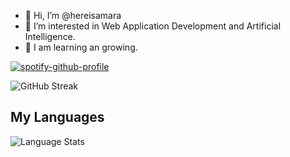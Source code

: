 - 👋 Hi, I’m @hereisamara
- 👀 I’m interested in Web Application Development and Artificial Intelligence.
- 🌱 I am learning an growing.

[![spotify-github-profile](https://spotify-github-profile.kittinanx.com/api/view?uid=31auiswynfurufepcfjx4ie4stgy&cover_image=true&theme=novatorem&show_offline=false&background_color=121212&interchange=false&bar_color=53b14f&bar_color_cover=false)](https://github.com/kittinan/spotify-github-profile)

<!-- ![GitHub stats](https://github-readme-stats.vercel.app/api?username=hereisamara&show_icons=true&theme=tokyonight) <br> -->
![GitHub Streak](https://github-readme-streak-stats.herokuapp.com/?user=hereisamara&theme=tokyonight)


<!-- STATS_START -->
## My Languages

![Language Stats](https://quickchart.io/chart/render/zm-cd1c40c6-291e-4317-9f6e-528e56c02bdb?title=Language%20Distribution&labels=JavaScript,Python,Dart,HTML,Java,Jupyter-Notebook,C++,CMake,CSS,Go,Swift,C,Shell,Ruby,Objective-C,Kotlin,Dockerfile,Procfile&data1=80.56,10.87,3.13,1.7,0.78,0.77,0.62,0.48,0.46,0.43,0.05,0.05,0.04,0.03,0.01,0.01,0.0,0.0)
<!-- STATS_END -->
